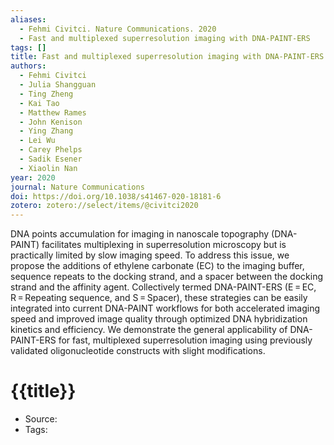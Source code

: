 ```yaml
---
aliases:
  - Fehmi Civitci. Nature Communications. 2020
  - Fast and multiplexed superresolution imaging with DNA-PAINT-ERS
tags: []
title: Fast and multiplexed superresolution imaging with DNA-PAINT-ERS
authors:
  - Fehmi Civitci
  - Julia Shangguan
  - Ting Zheng
  - Kai Tao
  - Matthew Rames
  - John Kenison
  - Ying Zhang
  - Lei Wu
  - Carey Phelps
  - Sadik Esener
  - Xiaolin Nan
year: 2020
journal: Nature Communications
doi: https://doi.org/10.1038/s41467-020-18181-6
zotero: zotero://select/items/@civitci2020
---
```

<!-- START_ABSTRACT -->
DNA points accumulation for imaging in nanoscale topography (DNA-PAINT) facilitates multiplexing in superresolution microscopy but is practically limited by slow imaging speed. To address this issue, we propose the additions of ethylene carbonate (EC) to the imaging buffer, sequence repeats to the docking strand, and a spacer between the docking strand and the affinity agent. Collectively termed DNA-PAINT-ERS (E = EC, R = Repeating sequence, and S = Spacer), these strategies can be easily integrated into current DNA-PAINT workflows for both accelerated imaging speed and improved image quality through optimized DNA hybridization kinetics and efficiency. We demonstrate the general applicability of DNA-PAINT-ERS for fast, multiplexed superresolution imaging using previously validated oligonucleotide constructs with slight modifications.
<!-- END_ABSTRACT -->

<!-- START_TEMPLATE -->
# {{title}}

- Source:
- Tags: 
<!-- END_TEMPLATE -->